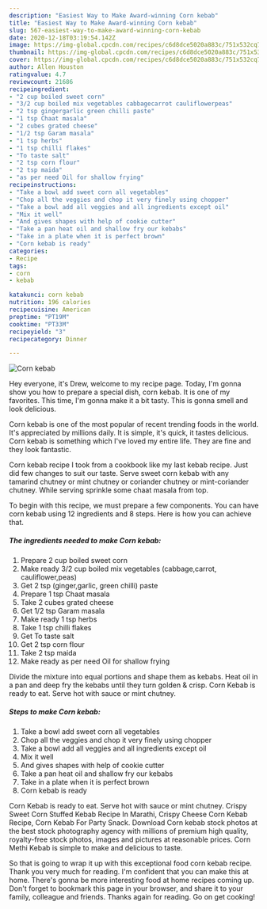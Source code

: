 ```yaml
---
description: "Easiest Way to Make Award-winning Corn kebab"
title: "Easiest Way to Make Award-winning Corn kebab"
slug: 567-easiest-way-to-make-award-winning-corn-kebab
date: 2020-12-18T03:19:54.142Z
image: https://img-global.cpcdn.com/recipes/c6d8dce5020a883c/751x532cq70/corn-kebab-recipe-main-photo.jpg
thumbnail: https://img-global.cpcdn.com/recipes/c6d8dce5020a883c/751x532cq70/corn-kebab-recipe-main-photo.jpg
cover: https://img-global.cpcdn.com/recipes/c6d8dce5020a883c/751x532cq70/corn-kebab-recipe-main-photo.jpg
author: Allen Houston
ratingvalue: 4.7
reviewcount: 21686
recipeingredient:
- "2 cup boiled sweet corn"
- "3/2 cup boiled mix vegetables cabbagecarrot cauliflowerpeas"
- "2 tsp gingergarlic green chilli paste"
- "1 tsp Chaat masala"
- "2 cubes grated cheese"
- "1/2 tsp Garam masala"
- "1 tsp herbs"
- "1 tsp chilli flakes"
- "To taste salt"
- "2 tsp corn flour"
- "2 tsp maida"
- "as per need Oil for shallow frying"
recipeinstructions:
- "Take a bowl add sweet corn all vegetables"
- "Chop all the veggies and chop it very finely using chopper"
- "Take a bowl add all veggies and all ingredients except oil"
- "Mix it well"
- "And gives shapes with help of cookie cutter"
- "Take a pan heat oil and shallow fry our kebabs"
- "Take in a plate when it is perfect brown"
- "Corn kebab is ready"
categories:
- Recipe
tags:
- corn
- kebab

katakunci: corn kebab 
nutrition: 196 calories
recipecuisine: American
preptime: "PT19M"
cooktime: "PT33M"
recipeyield: "3"
recipecategory: Dinner

---
```



![Corn kebab](https://img-global.cpcdn.com/recipes/c6d8dce5020a883c/751x532cq70/corn-kebab-recipe-main-photo.jpg)

Hey everyone, it's Drew, welcome to my recipe page. Today, I'm gonna show you how to prepare a special dish, corn kebab. It is one of my favorites. This time, I'm gonna make it a bit tasty. This is gonna smell and look delicious.

Corn kebab is one of the most popular of recent trending foods in the world. It's appreciated by millions daily. It is simple, it's quick, it tastes delicious. Corn kebab is something which I've loved my entire life. They are fine and they look fantastic.

Corn kebab recipe I took from a cookbook like my last kebab recipe. Just did few changes to suit our taste. Serve sweet corn kebab with any tamarind chutney or mint chutney or coriander chutney or mint-coriander chutney. While serving sprinkle some chaat masala from top.


To begin with this recipe, we must prepare a few components. You can have corn kebab using 12 ingredients and 8 steps. Here is how you can achieve that.

<!--inarticleads1-->

##### The ingredients needed to make Corn kebab:

1. Prepare 2 cup boiled sweet corn
1. Make ready 3/2 cup boiled mix vegetables (cabbage,carrot, cauliflower,peas)
1. Get 2 tsp (ginger,garlic, green chilli) paste
1. Prepare 1 tsp Chaat masala
1. Take 2 cubes grated cheese
1. Get 1/2 tsp Garam masala
1. Make ready 1 tsp herbs
1. Take 1 tsp chilli flakes
1. Get To taste salt
1. Get 2 tsp corn flour
1. Take 2 tsp maida
1. Make ready as per need Oil for shallow frying


Divide the mixture into equal portions and shape them as kebabs. Heat oil in a pan and deep fry the kebabs until they turn golden &amp; crisp. Corn Kebab is ready to eat. Serve hot with sauce or mint chutney. 

<!--inarticleads2-->

##### Steps to make Corn kebab:

1. Take a bowl add sweet corn all vegetables
1. Chop all the veggies and chop it very finely using chopper
1. Take a bowl add all veggies and all ingredients except oil
1. Mix it well
1. And gives shapes with help of cookie cutter
1. Take a pan heat oil and shallow fry our kebabs
1. Take in a plate when it is perfect brown
1. Corn kebab is ready


Corn Kebab is ready to eat. Serve hot with sauce or mint chutney. Crispy Sweet Corn Stuffed Kebab Recipe In Marathi, Crispy Cheese Corn Kebab Recipe, Corn Kebab For Party Snack. Download Corn kebab stock photos at the best stock photography agency with millions of premium high quality, royalty-free stock photos, images and pictures at reasonable prices. Corn Methi Kebab is simple to make and delicious to taste. 

So that is going to wrap it up with this exceptional food corn kebab recipe. Thank you very much for reading. I'm confident that you can make this at home. There's gonna be more interesting food at home recipes coming up. Don't forget to bookmark this page in your browser, and share it to your family, colleague and friends. Thanks again for reading. Go on get cooking!
